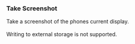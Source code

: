### Take Screenshot

Take a screenshot of the phones current display.\
\
Writing to external storage is not supported.
